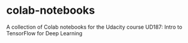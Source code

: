 # colab-notebooks
A collection of Colab notebooks for the Udacity course UD187: Intro to TensorFlow for Deep Learning 
